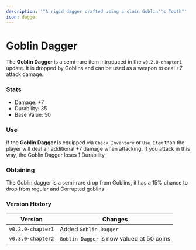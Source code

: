 ```yaml
---
description: '"A rigid dagger crafted using a slain Goblin''s Tooth"'
icon: dagger
---
```


# Goblin Dagger

The **Goblin Dagger** is a semi-rare item introduced in the `v0.2.0-chapter1` update. It is dropped by Goblins and can be used as a weapon to deal +7 attack damage.

### Stats

* Damage: +7
* Durability: 35
* Base Value: 50

### Use

If the **Goblin Dagger** is equipped via `Check Inventory` or `Use Item` than the player will deal an additional +7 damage when attacking. If you attack in this way, the Goblin Dagger loses 1 Durability

### Obtaining

The Goblin dagger is a semi-rare drop from Goblins, it has a 15% chance to drop from regular and Corrupted goblins

### Version History

| Version           | Changes                                   |
| ----------------- | ----------------------------------------- |
| `v0.2.0-chapter1` | Added `Goblin Dagger`                     |
| `v0.3.0-chapter2` | `Goblin Dagger` is now valued at 50 coins |
